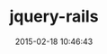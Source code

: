 ---
layout: post
title:  "jquery-rails"
repo:   "rails/jquery-rails"
date:   2015-02-18 10:46:43
gemurl: http://rubygems.org/gems/jquery-rails
---